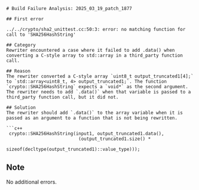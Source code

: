 ```
# Build Failure Analysis: 2025_03_19_patch_1877

## First error

../../crypto/sha2_unittest.cc:50:3: error: no matching function for call to 'SHA256HashString'

## Category
Rewriter encountered a case where it failed to add .data() when converting a C-style array to std::array in a third_party function call.

## Reason
The rewriter converted a C-style array `uint8_t output_truncated1[4];` to `std::array<uint8_t, 4> output_truncated1;`. The function `crypto::SHA256HashString` expects a `void*` as the second argument. The rewriter needs to add `.data()` when that variable is passed to a third_party function call, but it did not.

## Solution
The rewriter should add `.data()` to the array variable when it is passed as an argument to a function that is not being rewritten.

```c++
 crypto::SHA256HashString(input1, output_truncated1.data(),
                           (output_truncated1.size() *
                            sizeof(decltype(output_truncated1)::value_type)));
```

## Note
No additional errors.